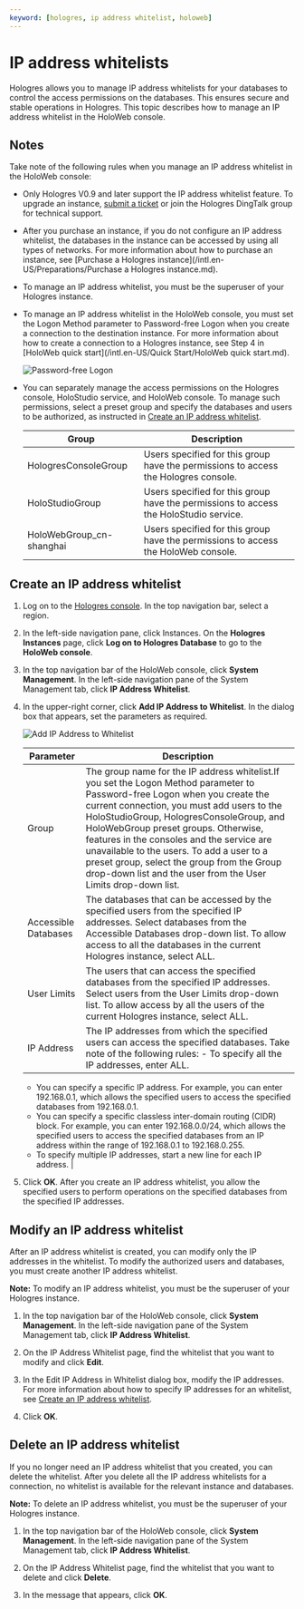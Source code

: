 ```yaml
---
keyword: [hologres, ip address whitelist, holoweb]
---
```


# IP address whitelists

Hologres allows you to manage IP address whitelists for your databases to control the access permissions on the databases. This ensures secure and stable operations in Hologres. This topic describes how to manage an IP address whitelist in the HoloWeb console.

## Notes

Take note of the following rules when you manage an IP address whitelist in the HoloWeb console:

-   Only Hologres V0.9 and later support the IP address whitelist feature. To upgrade an instance, [submit a ticket](https://workorder-intl.console.aliyun.com/) or join the Hologres DingTalk group for technical support.
-   After you purchase an instance, if you do not configure an IP address whitelist, the databases in the instance can be accessed by using all types of networks. For more information about how to purchase an instance, see [Purchase a Hologres instance](/intl.en-US/Preparations/Purchase a Hologres instance.md).
-   To manage an IP address whitelist, you must be the superuser of your Hologres instance.
-   To manage an IP address whitelist in the HoloWeb console, you must set the Logon Method parameter to Password-free Logon when you create a connection to the destination instance. For more information about how to create a connection to a Hologres instance, see Step 4 in [HoloWeb quick start](/intl.en-US/Quick Start/HoloWeb quick start.md).

    ![Password-free Logon](https://static-aliyun-doc.oss-accelerate.aliyuncs.com/assets/img/en-US/0457494161/p232918.png)

-   You can separately manage the access permissions on the Hologres console, HoloStudio service, and HoloWeb console. To manage such permissions, select a preset group and specify the databases and users to be authorized, as instructed in [Create an IP address whitelist](#section_hsq_vod_xpd).

    |Group|Description|
    |-----|-----------|
    |HologresConsoleGroup|Users specified for this group have the permissions to access the Hologres console.|
    |HoloStudioGroup|Users specified for this group have the permissions to access the HoloStudio service.|
    |HoloWebGroup\_cn-shanghai|Users specified for this group have the permissions to access the HoloWeb console.|


## Create an IP address whitelist

1.  Log on to the [Hologres console](https://hologram.console.aliyun.com/#/instance). In the top navigation bar, select a region.

2.  In the left-side navigation pane, click Instances. On the **Hologres Instances** page, click **Log on to Hologres Database** to go to the **HoloWeb console**.

3.  In the top navigation bar of the HoloWeb console, click **System Management**. In the left-side navigation pane of the System Management tab, click **IP Address Whitelist**.

4.  In the upper-right corner, click **Add IP Address to Whitelist**. In the dialog box that appears, set the parameters as required.

    ![Add IP Address to Whitelist](https://static-aliyun-doc.oss-accelerate.aliyuncs.com/assets/img/en-US/0457494161/p229410.png)

    |Parameter|Description|
    |---------|-----------|
    |Group|The group name for the IP address whitelist.If you set the Logon Method parameter to Password-free Logon when you create the current connection, you must add users to the HoloStudioGroup, HologresConsoleGroup, and HoloWebGroup preset groups. Otherwise, features in the consoles and the service are unavailable to the users. To add a user to a preset group, select the group from the Group drop-down list and the user from the User Limits drop-down list. |
    |Accessible Databases|The databases that can be accessed by the specified users from the specified IP addresses. Select databases from the Accessible Databases drop-down list. To allow access to all the databases in the current Hologres instance, select ALL.|
    |User Limits|The users that can access the specified databases from the specified IP addresses. Select users from the User Limits drop-down list. To allow access by all the users of the current Hologres instance, select ALL.|
    |IP Address|The IP addresses from which the specified users can access the specified databases. Take note of the following rules:    -   To specify all the IP addresses, enter ALL.
    -   You can specify a specific IP address. For example, you can enter 192.168.0.1, which allows the specified users to access the specified databases from 192.168.0.1.
    -   You can specify a specific classless inter-domain routing \(CIDR\) block. For example, you can enter 192.168.0.0/24, which allows the specified users to access the specified databases from an IP address within the range of 192.168.0.1 to 192.168.0.255.
    -   To specify multiple IP addresses, start a new line for each IP address. |

5.  Click **OK**. After you create an IP address whitelist, you allow the specified users to perform operations on the specified databases from the specified IP addresses.


## Modify an IP address whitelist

After an IP address whitelist is created, you can modify only the IP addresses in the whitelist. To modify the authorized users and databases, you must create another IP address whitelist.

**Note:** To modify an IP address whitelist, you must be the superuser of your Hologres instance.

1.  In the top navigation bar of the HoloWeb console, click **System Management**. In the left-side navigation pane of the System Management tab, click **IP Address Whitelist**.

2.  On the IP Address Whitelist page, find the whitelist that you want to modify and click **Edit**.

3.  In the Edit IP Address in Whitelist dialog box, modify the IP addresses. For more information about how to specify IP addresses for an whitelist, see [Create an IP address whitelist](#section_hsq_vod_xpd).

4.  Click **OK**.


## Delete an IP address whitelist

If you no longer need an IP address whitelist that you created, you can delete the whitelist. After you delete all the IP address whitelists for a connection, no whitelist is available for the relevant instance and databases.

**Note:** To delete an IP address whitelist, you must be the superuser of your Hologres instance.

1.  In the top navigation bar of the HoloWeb console, click **System Management**. In the left-side navigation pane of the System Management tab, click **IP Address Whitelist**.

2.  On the IP Address Whitelist page, find the whitelist that you want to delete and click **Delete**.

3.  In the message that appears, click **OK**.


